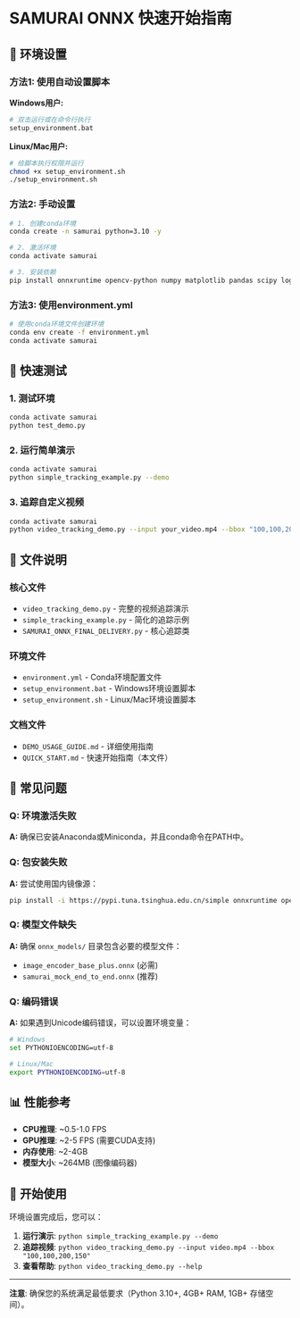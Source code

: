 # SAMURAI ONNX 快速开始指南

## 🚀 环境设置

### 方法1: 使用自动设置脚本

**Windows用户:**
```bash
# 双击运行或在命令行执行
setup_environment.bat
```

**Linux/Mac用户:**
```bash
# 给脚本执行权限并运行
chmod +x setup_environment.sh
./setup_environment.sh
```

### 方法2: 手动设置

```bash
# 1. 创建conda环境
conda create -n samurai python=3.10 -y

# 2. 激活环境
conda activate samurai

# 3. 安装依赖
pip install onnxruntime opencv-python numpy matplotlib pandas scipy loguru
```

### 方法3: 使用environment.yml

```bash
# 使用conda环境文件创建环境
conda env create -f environment.yml
conda activate samurai
```

## 🎯 快速测试

### 1. 测试环境
```bash
conda activate samurai
python test_demo.py
```

### 2. 运行简单演示
```bash
conda activate samurai
python simple_tracking_example.py --demo
```

### 3. 追踪自定义视频
```bash
conda activate samurai
python video_tracking_demo.py --input your_video.mp4 --bbox "100,100,200,150"
```

## 📁 文件说明

### 核心文件
- `video_tracking_demo.py` - 完整的视频追踪演示
- `simple_tracking_example.py` - 简化的追踪示例
- `SAMURAI_ONNX_FINAL_DELIVERY.py` - 核心追踪类

### 环境文件
- `environment.yml` - Conda环境配置文件
- `setup_environment.bat` - Windows环境设置脚本
- `setup_environment.sh` - Linux/Mac环境设置脚本

### 文档文件
- `DEMO_USAGE_GUIDE.md` - 详细使用指南
- `QUICK_START.md` - 快速开始指南（本文件）

## 🔧 常见问题

### Q: 环境激活失败
**A:** 确保已安装Anaconda或Miniconda，并且conda命令在PATH中。

### Q: 包安装失败
**A:** 尝试使用国内镜像源：
```bash
pip install -i https://pypi.tuna.tsinghua.edu.cn/simple onnxruntime opencv-python numpy
```

### Q: 模型文件缺失
**A:** 确保 `onnx_models/` 目录包含必要的模型文件：
- `image_encoder_base_plus.onnx` (必需)
- `samurai_mock_end_to_end.onnx` (推荐)

### Q: 编码错误
**A:** 如果遇到Unicode编码错误，可以设置环境变量：
```bash
# Windows
set PYTHONIOENCODING=utf-8

# Linux/Mac
export PYTHONIOENCODING=utf-8
```

## 📊 性能参考

- **CPU推理**: ~0.5-1.0 FPS
- **GPU推理**: ~2-5 FPS (需要CUDA支持)
- **内存使用**: ~2-4GB
- **模型大小**: ~264MB (图像编码器)

## 🎉 开始使用

环境设置完成后，您可以：

1. **运行演示**: `python simple_tracking_example.py --demo`
2. **追踪视频**: `python video_tracking_demo.py --input video.mp4 --bbox "100,100,200,150"`
3. **查看帮助**: `python video_tracking_demo.py --help`

---

**注意**: 确保您的系统满足最低要求（Python 3.10+, 4GB+ RAM, 1GB+ 存储空间）。
